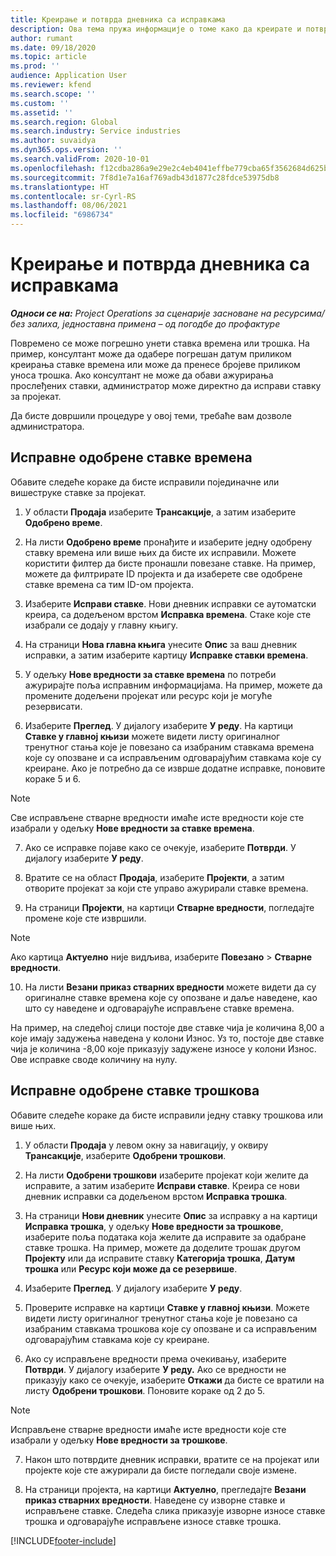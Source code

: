 ```yaml
---
title: Креирање и потврда дневника са исправкама
description: Ова тема пружа информације о томе како да креирате и потврдите дневник са исправкама.
author: rumant
ms.date: 09/18/2020
ms.topic: article
ms.prod: ''
audience: Application User
ms.reviewer: kfend
ms.search.scope: ''
ms.custom: ''
ms.assetid: ''
ms.search.region: Global
ms.search.industry: Service industries
ms.author: suvaidya
ms.dyn365.ops.version: ''
ms.search.validFrom: 2020-10-01
ms.openlocfilehash: f12cdba286a9e29e2c4eb4041effbe779cba65f3562684d625b21bc3bae809d6
ms.sourcegitcommit: 7f8d1e7a16af769adb43d1877c28fdce53975db8
ms.translationtype: HT
ms.contentlocale: sr-Cyrl-RS
ms.lasthandoff: 08/06/2021
ms.locfileid: "6986734"
---
```

# <a name="create-and-confirm-correction-journals"></a>Креирање и потврда дневника са исправкама

_**Односи се на:** Project Operations за сценарије засноване на ресурсима/без залиха, једноставна примена – од погодбе до профактуре_

Повремено се може погрешно унети ставка времена или трошка. На пример, консултант може да одабере погрешан датум приликом креирања ставке времена или може да пренесе бројеве приликом уноса трошка. Ако консултант не може да обави ажурирања прослеђених ставки, администратор може директно да исправи ставку за пројекат.

Да бисте довршили процедуре у овој теми, требаће вам дозволе администратора.

## <a name="correct-approved-time-entries"></a>Исправне одобрене ставке времена     

Обавите следеће кораке да бисте исправили појединачне или вишеструке ставке за пројекат.

1. У области **Продаја** изаберите **Трансакције**, а затим изаберите **Одобрено време**. 

2. На листи **Одобрено време** пронађите и изаберите једну одобрену ставку времена или више њих да бисте их исправили. Можете користити филтер да бисте пронашли повезане ставке. На пример, можете да филтрирате ID пројекта и да изаберете све одобрене ставке времена са тим ID-ом пројекта.

3. Изаберите **Исправи ставке**. Нови дневник исправки се аутоматски креира, са додељеном врстом **Исправка времена**. Стаке које сте изабрали се додају у главну књигу. 

4. На страници **Нова главна књига** унесите **Опис** за ваш дневник исправки, а затим изаберите картицу **Исправке ставки времена**.  

5. У одељку **Нове вредности за ставке времена** по потреби ажурирајте поља исправним информацијама. На пример, можете да промените додељени пројекат или ресурс који је могуће резервисати.

6. Изаберите **Преглед**. У дијалогу изаберите **У реду**. На картици **Ставке у главној књизи** можете видети листу оригиналног тренутног стања које је повезано са изабраним ставкама времена које су опозване и са исправљеним одговарајућим ставкама које су креиране. Ако је потребно да се изврше додатне исправке, поновите кораке 5 и 6. 

> [!NOTE]
> Све исправљене стварне вредности имаће исте вредности које сте изабрали у одељку **Нове вредности за ставке времена**.

7. Ако се исправке појаве како се очекује, изаберите **Потврди**. У дијалогу изаберите **У реду**.

8. Вратите се на област **Продаја**, изаберите **Пројекти**, а затим отворите пројекат за који сте управо ажурирали ставке времена. 

9. На страници **Пројекти**, на картици **Стварне вредности**, погледајте промене које сте извршили. 

> [!NOTE]
> Ако картица **Актуелно** није видљива, изаберите **Повезано** > **Стварне вредности**.  

10. На листи **Везани приказ стварних вредности** можете видети да су оригиналне ставке времена које су опозване и даље наведене, као што су наведене и одговарајуће исправљене ставке времена. 

На пример, на следећој слици постоје две ставке чија је количина 8,00 а које имају задужења наведена у колони Износ. Уз то, постоје две ставке чија је количина -8,00 које приказују задужене износе у колони Износ. Ове исправке своде количину на нулу.

 
## <a name="correct-approved-expense-entries"></a>Исправне одобрене ставке трошкова

Обавите следеће кораке да бисте исправили једну ставку трошкова или више њих. 

1. У области **Продаја** у левом окну за навигацију, у оквиру **Трансакције**, изаберите **Одобрени трошкови**.

2. На листи **Одобрени трошкови** изаберите пројекат који желите да исправите, а затим изаберите **Исправи ставке**. Креира се нови дневник исправки са додељеном врстом **Исправка трошка**. 

3. На страници **Нови дневник** унесите **Опис** за исправку а на картици **Исправка трошка**, у одељку **Нове вредности за трошкове**, изаберите поља података која желите да исправите за одабране ставке трошка. На пример, можете да доделите трошак другом **Пројекту** или да исправите ставку **Категорија трошка**, **Датум трошка** или **Ресурс који може да се резервише**.

4. Изаберите **Преглед**. У дијалогу изаберите **У реду**. 

5. Проверите исправке на картици **Ставке у главној књизи**. Можете видети листу оригиналног тренутног стања које је повезано са изабраним ставкама трошкова које су опозване и са исправљеним одговарајућим ставкама које су креиране.

6. Ако су исправљене вредности према очекивању, изаберите **Потврди**. У дијалогу изаберите **У реду.** Ако се вредности не приказују како се очекује, изаберите **Откажи** да бисте се вратили на листу **Одобрени трошкови**. Поновите кораке од 2 до 5. 

> [!NOTE]
> Исправљене стварне вредности имаће исте вредности које сте изабрали у одељку **Нове вредности за трошкове**.

7. Након што потврдите дневник исправки, вратите се на пројекат или пројекте које сте ажурирали да бисте погледали своје измене.  

8. На страници пројекта, на картици **Актуелно**, прегледајте **Везани приказ стварних вредности**. Наведене су изворне ставке и исправљене ставке. Следећа слика приказује изворне износе ставке трошка и одговарајуће исправљене износе ставке трошка. 




[!INCLUDE[footer-include](../includes/footer-banner.md)]